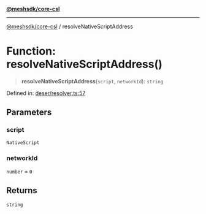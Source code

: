 [**@meshsdk/core-csl**](../README.md)

***

[@meshsdk/core-csl](../globals.md) / resolveNativeScriptAddress

# Function: resolveNativeScriptAddress()

> **resolveNativeScriptAddress**(`script`, `networkId`): `string`

Defined in: [deser/resolver.ts:57](https://github.com/MeshJS/mesh/blob/1abde1553cbd7cf2cf4e40197fc0de9e4a7d0f49/packages/mesh-core-csl/src/deser/resolver.ts#L57)

## Parameters

### script

`NativeScript`

### networkId

`number` = `0`

## Returns

`string`
